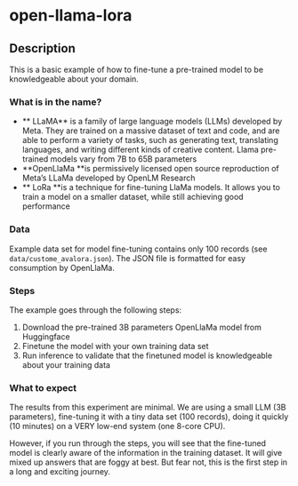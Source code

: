 # open-llama-lora

## Description

This is a basic example of how to fine-tune a pre-trained model to be knowledgeable about your domain. 

### What is in the name?
- ** LLaMA** is a family of large language models (LLMs) developed by Meta. They are trained on a massive dataset of text and code, and are able to perform a variety of tasks, such as generating text, translating languages, and writing different kinds of creative content.  Llama pre-trained models vary from 7B to 65B parameters
- **OpenLlaMa **is permissively licensed open source reproduction of Meta’s LLaMa developed by OpenLM Research
- ** LoRa **is a technique for fine-tuning LlaMa models. It allows you to train a model on a smaller dataset, while still achieving good performance

### Data

Example data set for model fine-tuning contains only 100 records (see `data/custome_avalora.json`). The JSON file is formatted for easy consumption by OpenLlaMa.   

### Steps

The example goes through the following steps:
1. Download the pre-trained 3B parameters OpenLlaMa model from Huggingface
2. Finetune the model with your own training data set
3. Run inference to validate that the finetuned model is knowledgeable about your training data

### What to expect
The results from this experiment are minimal. We are using a small LLM (3B parameters), fine-tuning it with a tiny data set (100 records), doing it quickly (10 minutes) on a VERY low-end system (one 8-core CPU).

However, if you run through the steps, you will see that the fine-tuned model is clearly aware of the information in the training dataset. It will give mixed up answers that are foggy at best. But fear not, this is the first step in a long and exciting journey.
